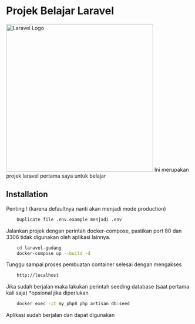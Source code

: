 # Projek Belajar Laravel
<img src="https://raw.githubusercontent.com/laravel/art/master/logo-lockup/5%20SVG/2%20CMYK/1%20Full%20Color/laravel-logolockup-cmyk-red.svg" width="400" alt="Laravel Logo">
Ini merupakan projek laravel pertama saya untuk belajar

## Installation

Penting ! (karena defaultnya nanti akan menjadi mode production)
```bash
    Duplicate file .env.example menjadi .env
```

Jalankan projek dengan perintah docker-compose, pastikan port 80 dan 3306 tidak digunakan oleh aplikasi lainnya.

```bash
    cd laravel-gudang
    docker-compose up --build -d
```

Tunggu sampai proses pembuatan container selesai dengan mengakses

```bash
    http://localhost
```

Jika sudah berjalan maka lakukan perintah seeding database (saat pertama kali saja) *opsional jika diperlukan

```bash
    docker exec -it my_php8 php artisan db:seed
```

Aplikasi sudah berjalan dan dapat digunakan